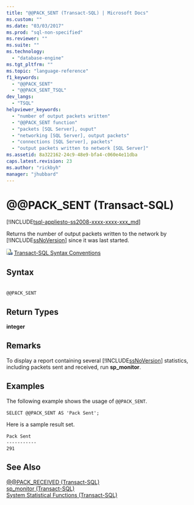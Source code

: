 ```yaml
---
title: "@@PACK_SENT (Transact-SQL) | Microsoft Docs"
ms.custom: ""
ms.date: "03/03/2017"
ms.prod: "sql-non-specified"
ms.reviewer: ""
ms.suite: ""
ms.technology: 
  - "database-engine"
ms.tgt_pltfrm: ""
ms.topic: "language-reference"
f1_keywords: 
  - "@@PACK_SENT"
  - "@@PACK_SENT_TSQL"
dev_langs: 
  - "TSQL"
helpviewer_keywords: 
  - "number of output packets written"
  - "@@PACK_SENT function"
  - "packets [SQL Server], ouput"
  - "networking [SQL Server], output packets"
  - "connections [SQL Server], packets"
  - "output packets written to network [SQL Server]"
ms.assetid: 8a322162-24c9-48e9-bfa4-c060e4e11dba
caps.latest.revision: 23
ms.author: "rickbyh"
manager: "jhubbard"
---
```

# @@PACK_SENT (Transact-SQL)
[!INCLUDE[tsql-appliesto-ss2008-xxxx-xxxx-xxx_md](../../a9retired/includes/tsql-appliesto-ss2008-xxxx-xxxx-xxx-md.md)]

  Returns the number of output packets written to the network by [!INCLUDE[ssNoVersion](../../a9notintoc/includes/ssnoversion-md.md)] since it was last started.  
  
 ![Topic link icon](../../a9notintoc/media/topic-link.gif "Topic link icon") [Transact-SQL Syntax Conventions](../../t-sql/language-elements/transact-sql-syntax-conventions-transact-sql.md)  
  
## Syntax  
  
```  
  
@@PACK_SENT  
```  
  
## Return Types  
 **integer**  
  
## Remarks  
 To display a report containing several [!INCLUDE[ssNoVersion](../../a9notintoc/includes/ssnoversion-md.md)] statistics, including packets sent and received, run **sp_monitor**.  
  
## Examples  
 The following example shows the usage of `@@PACK_SENT`.  
  
```  
SELECT @@PACK_SENT AS 'Pack Sent';  
```  
  
 Here is a sample result set.  
  
```  
Pack Sent  
-----------  
291  
```  
  
## See Also  
 [@@PACK_RECEIVED &#40;Transact-SQL&#41;](../../t-sql/functions/pack-received-transact-sql.md)   
 [sp_monitor &#40;Transact-SQL&#41;](../../relational-databases/reference/system-stored-procedures/sp-monitor-transact-sql.md)   
 [System Statistical Functions &#40;Transact-SQL&#41;](../../t-sql/functions/system-statistical-functions-transact-sql.md)  
  
  